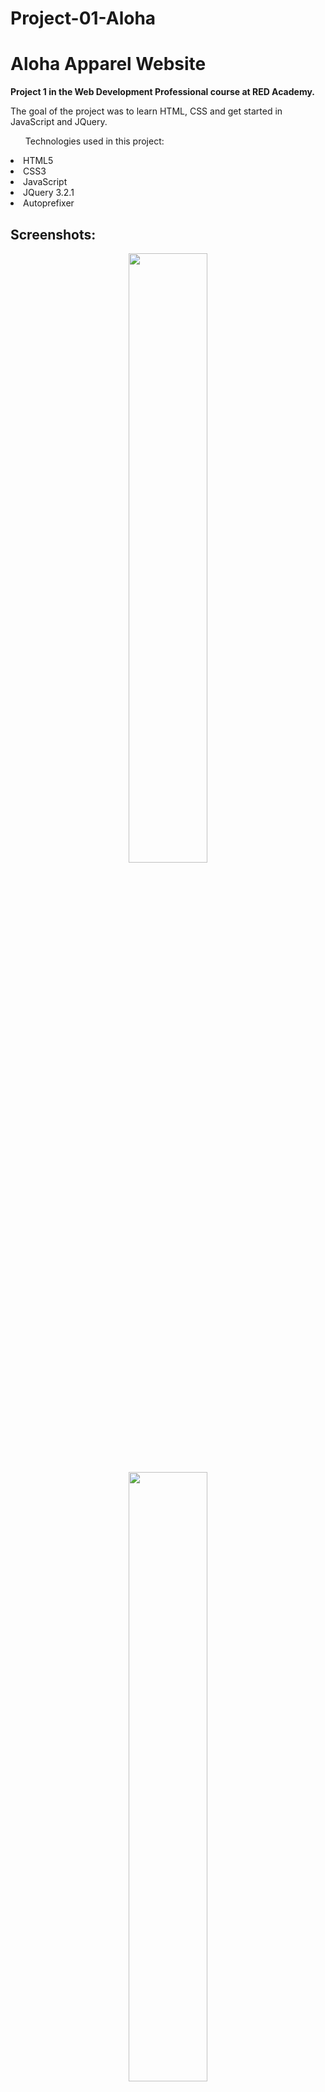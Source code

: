 # Project-01-Aloha
<h1>Aloha Apparel Website</h1>

<strong>Project 1 in the Web Development Professional course at RED Academy.</strong>

<p>The goal of the project was to learn HTML, CSS and get started in JavaScript and JQuery.</p>

<ul>Technologies used in this project:</ul>
<li>HTML5</li>
<li>CSS3</li>
<li>JavaScript</li>
<li>JQuery 3.2.1</li>
<li>Autoprefixer</li>

<h2>Screenshots:</h2>

<p align="center">
  <img src="https://user-images.githubusercontent.com/8882336/28294965-52672ace-6b12-11e7-9d9d-33aeba8bf1c2.png" 
  width="50%"/>
  <img src="https://user-images.githubusercontent.com/8882336/28294967-526ebe24-6b12-11e7-994b-9bb687e049e1.png" 
  width="50%"/>
  <img src="https://user-images.githubusercontent.com/8882336/28294968-52704a46-6b12-11e7-9fe3-298a4f3aa772.png" 
  width="50%"/>
  <img src="https://user-images.githubusercontent.com/8882336/28294966-526c8c08-6b12-11e7-9013-81871e2b629f.png" 
  width="50%"/>
</p>